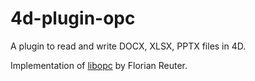 4d-plugin-opc
=============

A plugin to read and write DOCX, XLSX, PPTX files in 4D.

Implementation of [libopc](http://libopc.codeplex.com) by Florian Reuter.



